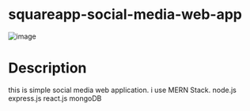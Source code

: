 # squareapp-social-media-web-app
![image](https://user-images.githubusercontent.com/91429684/164483961-fc7242d7-2eb4-446b-8678-90e019456c19.png)

# Description
this is simple social media web application. i use MERN Stack. node.js express.js react.js mongoDB
